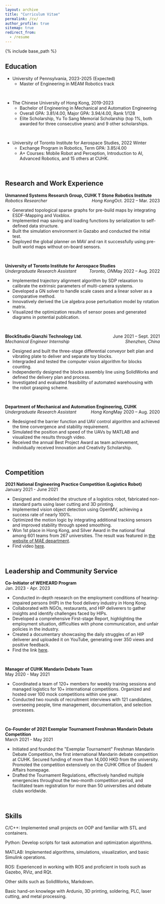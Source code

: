 ```yaml
---
layout: archive
title: "Curriculum Vitae"
permalink: /cv/
author_profile: true
sitemap: true
redirect_from:
  - /resume
---
```


{% include base_path %}


## Education

* University of Pennsylvania, 2023-2025 (Expected) 
  * Master of Engineering in MEAM Robotics track
<br />

* The Chinese University of Hong Kong, 2019-2023
  * Bachelor of Engineering in Mechanical and Automation Engineering
  * Overall GPA: 3.81/4.00, Major GPA: 3.94/4.00, Rank 1/128
  * Elite Scholarship, Yu To Sang Memorial Scholarship (top 1%, both awarded for three consecutive years) and 9 other scholarships.
<br />

* University of Toronto Institute for Aerospace Studies, 2022 Winter
  * Exchange Program in Robotics, Term GPA: 3.85/4.00 
  * A+ Courses: Mobile Robot and Perception, Introduction to AI, Advanced Robotics, and 15 others at CUHK. 

<br/>



## Research and Work Experience

**Unmanned Systems Research Group, CUHK T Stone Robotics Institute**
<span style="float:right;">Oct. 2022 – Mar. 2023</span>  
*Robotics Researcher*
<span style="float:right;">*Hong Kong*</span>  
* Generated topological sparse graphs for pre-build maps by integrating ESDF-Mapping and Voxblox.  
* Implemented map saving and loading functions by serialization to self-defined data structure.   
* Built the simulation environment in Gazabo and conducted the initial test.  
* Deployed the global planner on MAV and ran it successfully using pre-built world maps without on-board sensors. 

<br />

**University of Toronto Institute for Aerospace Studies**
<span style="float:right;">May 2022 – Aug. 2022</span>  
*Undergraduate Research Assistant*
<span style="float:right;">*Toronto, ON*</span>  
* Implemented trajectory alignment algorithm by SDP relaxation to calibrate the extrinsic parameters of multi-camera systems. 
* Developed a GN solver to handle scale cases and a linear solver as a comparative method. 
* Innovatively derived the Lie algebra pose perturbation model by rotation matrix.
* Visualized the optimization results of sensor poses and generated diagrams in potential publication.

<br />

**BlockStudio Qianzhi Technology Ltd.**
<span style="float:right;">June 2021 – Sept. 2021</span>  
*Mechanical Engineer Internship*
<span style="float:right;">*Shenzhen, China*</span>  
* Designed and built the three-stage differential conveyor belt plan and vibrating plate to deliver and separate toy blocks.
* Intergraded and tested the computer vision algorithm for blocks counting. 
* Independently designed the blocks assembly line using SolidWorks and defined the delivery plan and process. 
* Investigated and evaluated feasibility of automated warehousing with the robot grasping scheme.

<br />

**Department of Mechanical and Automation Engineering, CUHK**
<span style="float:right;">May 2020 – Aug. 2020</span>  
*Undergraduate Research Assistant*
<span style="float:right;">*Hong Kong*</span>  
* Redesigned the barrier function and UAV control algorithm and achieved the time convergence and stability requirement.
* Simulated the position and speed of the UAVs by MATLAB and visualized the results through video. 
* Received the annual Best Project Award as team achievement, individually received Innovation and Creativity Scholarship.  

<br />


## Competition

**2021 National Engineering Practice Competition (Logistics Robot)**  
January 2021 - June 2021  

* Designed and modeled the structure of a logistics robot, fabricated non-standard parts using laser cutting and 3D printing.
* Implemented vision object detection using OpenMV, achieving a success rate of nearly 100%.
* Optimized the motion logic by integrating additional tracking sensors and improved stability through speed smoothing. 
* Won 1st place in Hong Kong, and Silver Award in the national final among 601 teams from 267 universities. The result was featured in [the website of MAE department](https://www4.mae.cuhk.edu.hk/newsnawards/silver-award-in-the-national-finals-of-the-2021-china-university-students-engineering-practice-and-innovation-ability-competition/).
* Find video [here](https://youtu.be/IHseo0RF8Oc).

<br />


## Leadership and Community Service

**Co-Initiator of WEHEARD Program**  
Jan. 2023 - Apr. 2023
* Conducted in-depth research on the employment conditions of hearing-impaired persons (HIP) in the food delivery industry in Hong Kong.
* Collaborated with NGOs, restaurants, and HIP deliverers to gather insights and identify challenges faced by HIPs.
* Developed a comprehensive First-stage Report, highlighting the employment situation, difficulties with phone communication, and unfair policies in the industry.
* Created a documentary showcasing the daily struggles of an HIP deliverer and uploaded it on YouTube, generating over 350 views and positive feedback.
* Find the link [here](https://weheard.github.io/).

<br />

**Manager of CUHK Mandarin Debate Team**  
May 2020 - May 2021  
* Coordinated a team of 120+ members for weekly training sessions and managed logistics for 10+ international competitions. Organized and hosted over 100 mock competitions within one year.
* Conducted two rounds of recruitment interviews with 121 candidates, overseeing people, time management, documentation, and selection processes.

<br />

**Co-Founder of 2021 Exemplar Tournament Freshman Mandarin Debate Competition**  
March 2021 - May 2021  
* Initiated and founded the "Exemplar Tournament" Freshman Mandarin Debate Competition, the first international Mandarin debate competition at CUHK. Secured funding of more than 14,000 HKD from the university. Promoted the competition extensively on the CUHK Office of Student Affairs homepage.
* Drafted the Tournament Regulations, effectively handled multiple emergencies throughout the two-month competition period, and facilitated team registration for more than 50 universities and debate clubs worldwide.

<br />


## Skills

C/C++: Implemented small projects on OOP and familiar with STL and containers.

Python: Develop scripts for task automation and optimization algorithms.

MATLAB: Implemented algorithms, simulations, visualization, and basic Simulink operations.

ROS: Experienced in working with ROS and proficient in tools such as Gazebo, RViz, and RQt.

Other skills such as SolidWorks, Markdown. 

Basic hand-on knowlege with Ardunio, 3D printing, soldering, PLC, laser cutting, and metal processing.
